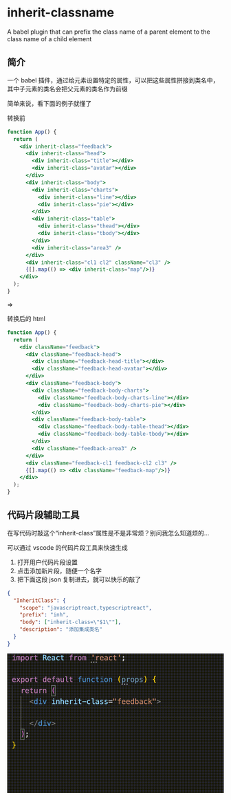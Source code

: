 # inherit-classname

A babel plugin that can prefix the class name of a parent element to the class name of a child element

## 简介

一个 babel 插件，通过给元素设置特定的属性，可以把这些属性拼接到类名中，其中子元素的类名会把父元素的类名作为前缀

简单来说，看下面的例子就懂了

转换前

```jsx
function App() {
  return (
    <div inherit-class="feedback">
      <div inherit-class="head">
        <div inherit-class="title"></div>
        <div inherit-class="avatar"></div>
      </div>
      <div inherit-class="body">
        <div inherit-class="charts">
          <div inherit-class="line"></div>
          <div inherit-class="pie"></div>
        </div>
        <div inherit-class="table">
          <div inherit-class="thead"></div>
          <div inherit-class="tbody"></div>
        </div>
        <div inherit-class="area3" />
      </div>
      <div inherit-class="cl1 cl2" className="cl3" />
      {[].map(() => <div inherit-class="map"/>)}
    </div>
  );
}
```

=>

转换后的 html

```jsx
function App() {
  return (
    <div className="feedback">
      <div className="feedback-head">
        <div className="feedback-head-title"></div>
        <div className="feedback-head-avatar"></div>
      </div>
      <div className="feedback-body">
        <div className="feedback-body-charts">
          <div className="feedback-body-charts-line"></div>
          <div className="feedback-body-charts-pie"></div>
        </div>
        <div className="feedback-body-table">
          <div className="feedback-body-table-thead"></div>
          <div className="feedback-body-table-tbody"></div>
        </div>
        <div className="feedback-area3" />
      </div>
      <div className="feedback-cl1 feedback-cl2 cl3" />
      {[].map(() => <div className="feedback-map"/>)}
    </div>
  );
}
```

## 代码片段辅助工具

在写代码时敲这个“inherit-class”属性是不是非常烦？别问我怎么知道烦的...

可以通过 vscode 的代码片段工具来快速生成

1. 打开用户代码片段设置
2. 点击添加新片段，随便一个名字
3. 把下面这段 json 复制进去，就可以快乐的敲了

```json
{
  "InheritClass": {
    "scope": "javascriptreact,typescriptreact",
    "prefix": "inh",
    "body": ["inherit-class=\"$1\""],
    "description": "添加集成类名"
  }
}
```

![alt](https://github.com/im-sorry/inherit-classname/blob/main/view.gif?raw=true)
